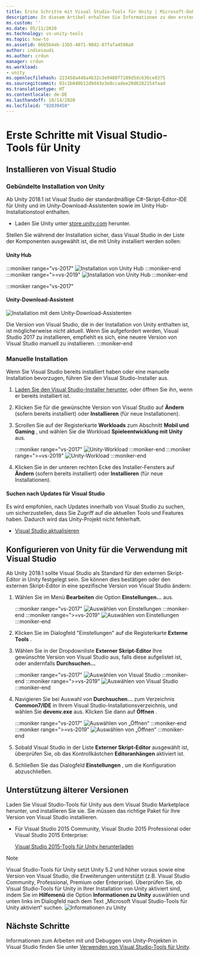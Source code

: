 ```yaml
---
title: Erste Schritte mit Visual Studio-Tools für Unity | Microsoft-Dokumentation
description: In diesem Artikel erhalten Sie Informationen zu den ersten Schritten mit Visual Studio-Tools für Unity. Außerdem erfahren Sie, wie Sie Visual Studio installieren und Unity für die Verwendung mit Visual Studio konfigurieren, und Sie erhalten Informationen zur Unterstützung für ältere Versionen.
ms.custom: ''
ms.date: 05/11/2020
ms.technology: vs-unity-tools
ms.topic: how-to
ms.assetid: 66b5b4eb-13b5-4071-98d2-87fafa4598a8
author: indiesaudi
ms.author: crdun
manager: crdun
ms.workload:
- unity
ms.openlocfilehash: 223458a448a4b32c3e9480f7189d5dc636ce8375
ms.sourcegitcommit: 01c1b040b12d9d43e3e8ccadee20d6282154faad
ms.translationtype: HT
ms.contentlocale: de-DE
ms.lasthandoff: 10/14/2020
ms.locfileid: "92039450"
---
```

# <a name="get-started-with-visual-studio-tools-for-unity"></a>Erste Schritte mit Visual Studio-Tools für Unity

## <a name="install-visual-studio"></a>Installieren von Visual Studio

### <a name="unity-bundled-installation"></a>Gebündelte Installation von Unity

Ab Unity 2018.1 ist Visual Studio der standardmäßige C#-Skript-Editor-IDE für Unity und im Unity-Download-Assistenten sowie im Unity Hub-Installationstool enthalten.

- Laden Sie Unity unter [store.unity.com](https://store.unity.com/) herunter.

Stellen Sie während der Installation sicher, dass Visual Studio in der Liste der Komponenten ausgewählt ist, die mit Unity installiert werden sollen:

#### <a name="unity-hub"></a>Unity Hub

:::moniker range="vs-2017"
![Installation von Unity Hub](media/vs-2017/vstu-unity-hub.png)
:::moniker-end
:::moniker range=">=vs-2019"
![Installation von Unity Hub](media/vs-2019/vstu-unity-hub.png)
:::moniker-end

:::moniker range="vs-2017"

#### <a name="unity-download-assistant"></a>Unity-Download-Assistent

![Installation mit dem Unity-Download-Assistenten](media/vs-2017/vstu-download-assistant.png)

Die Version von Visual Studio, die in der Installation von Unity enthalten ist, ist möglicherweise nicht aktuell. Wenn Sie aufgefordert werden, Visual Studio 2017 zu installieren, empfiehlt es sich, eine neuere Version von Visual Studio manuell zu installieren.
:::moniker-end

### <a name="manual-installation"></a>Manuelle Installation

Wenn Sie Visual Studio bereits installiert haben oder eine manuelle Installation bevorzugen, führen Sie den Visual Studio-Installer aus.

1. [Laden Sie den Visual Studio-Installer herunter](../install/install-visual-studio.md), oder öffnen Sie ihn, wenn er bereits installiert ist.

1. Klicken Sie für die gewünschte Version von Visual Studio auf **Ändern** (sofern bereits installiert) oder **Installieren** (für neue Installationen).

1. Scrollen Sie auf der Registerkarte **Workloads** zum Abschnitt **Mobil und Gaming** , und wählen Sie die Workload **Spieleentwicklung mit Unity** aus.

   :::moniker range="vs-2017"
   ![Unity-Workload](media/vs-2017/vstu-unity-workload.png)
   :::moniker-end
   :::moniker range=">=vs-2019"
   ![Unity-Workload](media/vs-2019/vstu-unity-workload.png)
   :::moniker-end

1. Klicken Sie in der unteren rechten Ecke des Installer-Fensters auf **Ändern** (sofern bereits installiert) oder **Installieren** (für neue Installationen).

#### <a name="check-for-updates-to-visual-studio"></a>Suchen nach Updates für Visual Studio

Es wird empfohlen, nach Updates innerhalb von Visual Studio zu suchen, um sicherzustellen, dass Sie Zugriff auf die aktuellen Tools und Features haben. Dadurch wird das Unity-Projekt nicht fehlerhaft.

- [Visual Studio aktualisieren](../install/update-visual-studio.md)

## <a name="configure-unity-for-use-with-visual-studio"></a>Konfigurieren von Unity für die Verwendung mit Visual Studio

Ab Unity 2018.1 sollte Visual Studio als Standard für den externen Skript-Editor in Unity festgelegt sein. Sie können dies bestätigen oder den externen Skript-Editor in eine spezifische Version von Visual Studio ändern:

1. Wählen Sie im Menü **Bearbeiten** die Option **Einstellungen...** aus.

   :::moniker range="vs-2017"
   ![Auswählen von Einstellungen](media/vs-2017/vstu-unity-preferences.png)
   :::moniker-end
   :::moniker range=">=vs-2019"
   ![Auswählen von Einstellungen](media/vs-2019/vstu-unity-preferences.png)
   :::moniker-end

2. Klicken Sie im Dialogfeld "Einstellungen" auf die Registerkarte **Externe Tools** .

3. Wählen Sie in der Dropdownliste **Externer Skript-Editor** Ihre gewünschte Version von Visual Studio aus, falls diese aufgelistet ist, oder andernfalls **Durchsuchen...**

   :::moniker range="vs-2017"
   ![Auswählen von Visual Studio](media/vs-2017/vstu-unity-external-tools.png)
   :::moniker-end
   :::moniker range=">=vs-2019"
   ![Auswählen von Visual Studio](media/vs-2019/vstu-unity-external-tools.png)
   :::moniker-end

4. Navigieren Sie bei Auswahl von **Durchsuchen...** zum Verzeichnis **Common7/IDE** in Ihrem Visual Studio-Installationsverzeichnis, und wählen Sie **devenv.exe** aus. Klicken Sie dann auf **Öffnen** .

   :::moniker range="vs-2017"
   ![Auswählen von „Öffnen“](media/vs-2017/vstu-browse-for-application.png)
   :::moniker-end
   :::moniker range=">=vs-2019"
   ![Auswählen von „Öffnen“](media/vs-2019/vstu-browse-for-application.png)
   :::moniker-end

5. Sobald Visual Studio in der Liste **Externer Skript-Editor** ausgewählt ist, überprüfen Sie, ob das Kontrollkästchen **Editoranhängen** aktiviert ist.

6. Schließen Sie das Dialogfeld **Einstellungen** , um die Konfiguration abzuschließen.

## <a name="support-for-older-versions"></a>Unterstützung älterer Versionen

Laden Sie Visual Studio-Tools für Unity aus dem Visual Studio Marketplace herunter, und installieren Sie sie. Sie müssen das richtige Paket für Ihre Version von Visual Studio installieren.

- Für Visual Studio 2015 Community, Visual Studio 2015 Professional oder Visual Studio 2015 Enterprise:

   [Visual Studio 2015-Tools für Unity herunterladen](https://marketplace.visualstudio.com/items?itemName=SebastienLebreton.VisualStudio2015ToolsforUnity)

> [!NOTE]
> Visual Studio-Tools für Unity setzt Unity 5.2 und höher voraus sowie eine Version von Visual Studio, die Erweiterungen unterstützt (z.B. Visual Studio Community, Professional, Premium oder Enterprise). Überprüfen Sie, ob Visual Studio-Tools für Unity in Ihrer Installation von Unity aktiviert sind, indem Sie im **Hilfemenü** die Option **Informationen zu Unity** auswählen und unten links im Dialogfeld nach dem Text „Microsoft Visual Studio-Tools für Unity aktiviert“ suchen.
> ![Informationen zu Unity](media/vs-2019/vstu-about-unity.png)

## <a name="next-steps"></a>Nächste Schritte

 Informationen zum Arbeiten mit und Debuggen von Unity-Projekten in Visual Studio finden Sie unter [Verwenden von Visual Studio-Tools für Unity](../cross-platform/using-visual-studio-tools-for-unity.md).
